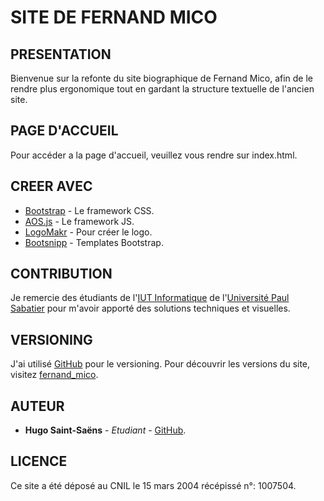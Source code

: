 # SITE DE FERNAND MICO

## PRESENTATION

Bienvenue sur la refonte du site biographique de Fernand Mico, afin de le rendre plus ergonomique tout en gardant la structure textuelle de l'ancien site.

## PAGE D'ACCUEIL

Pour accéder a la page d'accueil, veuillez vous rendre sur index.html.

## CREER AVEC

* [Bootstrap](https://getbootstrap.com) - Le framework CSS.
* [AOS.js](https://michalsnik.github.io/aos/) - Le framework JS.
* [LogoMakr](https://logomakr.com) - Pour créer le logo.
* [Bootsnipp](https://bootsnipp.com) - Templates Bootstrap.

## CONTRIBUTION

Je remercie des étudiants de l'[IUT Informatique](https://iut.univ-tlse3.fr/informatique) de l'[Université Paul Sabatier](https://www.univ-tlse3.fr) pour m'avoir apporté des solutions techniques et visuelles.

## VERSIONING

J'ai utilisé [GitHub](https://github.com) pour le versioning. Pour découvrir les versions du site, visitez [fernand_mico](https://github.com/hugosaintsaens/fernand_mico).

## AUTEUR

* **Hugo Saint-Saëns** - *Etudiant* - [GitHub](https://github.com/hugosaintsaens).

## LICENCE

Ce site a été déposé au CNIL le 15 mars 2004 récépissé n°: 1007504.